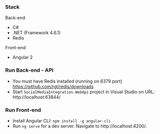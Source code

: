 ### Stack

Back-end
- C#
- .NET (Framework 4.6.1)
- Redis

Front-end
- Angular 2

### Run Back-end - API

- You must have Redis installed (running on 6379 port) https://github.com/rgl/redis/downloads 
- Start `SocialMediaIntegration.WebApi` project in Visual Studio on URL: http://localhost:63844/ 

### Run Front-end

- Install Angular CLI: `npm install -g angular-cli`
- Run `ng serve` for a dev server. Navigate to http://localhost:4200/.
